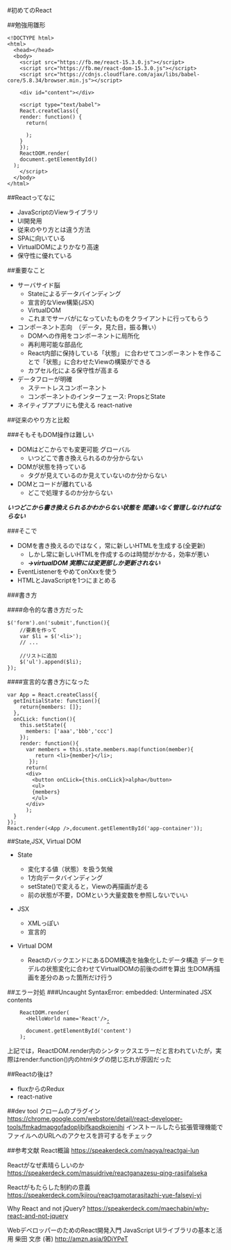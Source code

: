 #初めてのReact 

##勉強用雛形

```
<!DOCTYPE html>
<html>
  <head></head>
  <body>
    <script src="https://fb.me/react-15.3.0.js"></script>
    <script src="https://fb.me/react-dom-15.3.0.js"></script>
    <script src="https://cdnjs.cloudflare.com/ajax/libs/babel-core/5.8.34/browser.min.js"></script>
    
    <div id="content"></div>

    <script type="text/babel">
	React.createClass({
    render: function() {
      return(
        
      );
    }
	});
	ReactDOM.render(
    document.getElementById()
  );
    </script>
  </body>
</html>

```

##Reactってなに
- JavaScriptのViewライブラリ
- UI開発用
- 従来のやり方とは違う方法
- SPAに向いている
- VirtualDOMによりかなり高速
- 保守性に優れている

##重要なこと
- サーバサイド脳
	- Stateによるデータバインディング
	- 宣言的なView構築(JSX)
	- VirtualDOM
	- これまでサーバがになっていたものをクライアントに行ってもらう
- コンポーネント志向　（データ，見た目，振る舞い）
	- DOMへの作用をコンポーネントに局所化
	- 再利用可能な部品化
	- React内部に保持している「状態」 に合わせてコンポーネントを作ることで「状態」に合わせたViewの構築ができる
	- カプセル化による保守性が高まる
- データフローが明確
	- ステートレスコンポーネント
	- コンポーネントのインターフェース: PropsとState
- ネイティブアプリにも使える
react-native


##従来のやり方と比較

###そもそもDOM操作は難しい
- DOMはどこからでも変更可能 グローバル
	- いつどこで書き換えられるのか分からない
- DOMが状態を持っている
	- タグが見えているのか見えていないのか分からない
- DOMとコードが離れている
	- どこで処理するのか分からない

***いつどこから書き換えられるかわからない状態を
間違いなく管理しなければならない***

###そこで
- DOMを書き換えるのではなく，常に新しいHTMLを生成する(全更新)
	- しかし常に新しいHTMLを作成するのは時間がかかる，効率が悪い
	- ***→virtualDOM 実際には変更部しか更新されない***
- EventListenerをやめてonXxxを使う
- HTMLとJavaScriptを1つにまとめる


###書き方

####命令的な書き方だった
```JavaScript:
$('form').on('submit',function(){
    //要素を作って
    var $li = $('<li>');
    // ...
    
    //リストに追加
    $('ul').append($li);
});
```

####宣言的な書き方になった
```JavaScript:
var App = React.createClass({
  getInitialState: function(){
    return{members: []};
  },
  onCLick: function(){
    this.setState({
      members: ['aaa','bbb','ccc']
    });
    render: function(){
      var members = this.state.members.map(function(member){
         return <li>{member}</li>;
       });
      return(
      <div>
        <button onCLick={this.onCLick}>alpha</button>
        <ul>
        {members}
        </ul>
      </div>
      );
  }
});
React.render(<App />,document.getElementById('app-container'));
```

##State,JSX, Virtual DOM
- State
	- 変化する値（状態）を扱う気候
	- 1方向データバインディング
	- setState()で変えると，Viewの再描画が走る
	- 前の状態が不要，DOMという大量変数を参照しないでいい

- JSX
	- XMLっぽい
	- 宣言的
- Virtual DOM
	- ReactのバックエンドにあるDOM構造を抽象化したデータ構造
データモデルの状態変化に合わせてVirtualDOMの前後のdiffを算出
生DOM再描画を差分のあった箇所だけ行う


##エラー対処
###Uncaught SyntaxError: embedded: Unterminated JSX contents 

```
    ReactDOM.render(
      <HelloWorld name='React'/>,
                                ^
      document.getElementById('content')
    );
```
上記では，ReactDOM.render内のシンタックスエラーだと言われていたが，実際はrender:function()内のhtmlタグの閉じ忘れが原因だった
 
##Reactの後は?
- fluxからのRedux
- react-native


##dev tool
クロームのプラグイン
https://chrome.google.com/webstore/detail/react-developer-tools/fmkadmapgofadopljbjfkapdkoienihi
インストールしたら拡張管理機能でファイルへのURLへのアクセスを許可するをチェック

##参考文献
React概論
https://speakerdeck.com/naoya/reactgai-lun


Reactがなぜ素晴らしいのか
https://speakerdeck.com/masuidrive/reactganazesu-qing-rasiifalseka


Reactがもたらした制約の意義
https://speakerdeck.com/kjirou/reactgamotarasitazhi-yue-falseyi-yi

Why React and not jQuery?
https://speakerdeck.com/maechabin/why-react-and-not-jquery

WebデベロッパーのためのReact開発入門 JavaScript UIライブラリの基本と活用  柴田 文彦 (著)
http://amzn.asia/9DiYPeT
